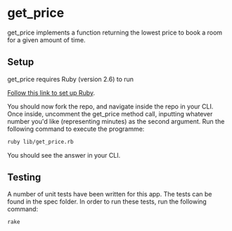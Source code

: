 # get_price

get_price implements a function returning the lowest price to book a room for a given amount of time.

## Setup

get_price requires Ruby (version 2.6) to run

[Follow this link to set up Ruby](https://www.ruby-lang.org/en/documentation/installation/).

You should now fork the repo, and navigate inside the repo in your CLI. Once inside, uncomment the get_price method call, inputting whatever number you'd like (representing minutes) as the second argument. Run the following command to execute the programme:

```bash
ruby lib/get_price.rb
```

You should see the answer in your CLI.

## Testing

A number of unit tests have been written for this app. The tests can be found in the spec folder. In order to run these tests, run the following command:

```bash
rake
```

